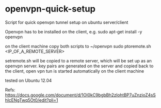 openvpn-quick-setup
===================

Script for quick openvpn tunnel setup on ubuntu server/client

Openvpn has to be installed on the client, e.g.  sudo apt-get install -y openvpn

on the client machine copy both scripts to ~/openvpn
sudo ptoremote.sh <IP_OF_A_REMOTE_SERVER>

setremote.sh will be copied to a remote server, which will be set up as an openvpn server.  key pairs are generated on the server and copied back to the client, open vpn tun is started automatically on the client machine

tested on Ubuntu 12.04


Refs:
https://docs.google.com/document/d/1Ol0kC9bgbBh2zlohtBP7uZnzioZ4sShIcENgTwq5Ot0/edit?pli=1

